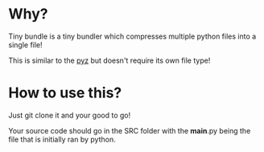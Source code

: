 # Why?

Tiny bundle is a tiny bundler which compresses multiple python files into a single file!

This is similar to the [pyz](https://github.com/BTOdell/pyz) but doesn't require its own file type!

# How to use this?

Just git clone it and your good to go!

Your source code should go in the SRC folder with the __main__.py being the file that is initially ran by python.
